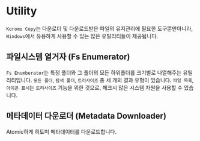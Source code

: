 # Utility

`Koromo Copy`는 다운로더 및 다운로드받은 파일의 유지관리에 필요한 도구뿐만아니라, `Windows`에서 유용하게 사용할 수 있는 많은 유틸리티들이 제공됩니다.

## 파일시스템 열거자 (Fs Enumerator)

`Fs Enumberator`는 특정 폴더와 그 폴더의 모든 하위폴더를 크기별로 나열해주는 유틸리티입니다. `모든 폴더`, `탐색 폴더`, `트리사이즈` 총 세 개의 결과 유형이 있습니다. `파일 목록`, `아이콘 표시`는 `트리사이즈` 기능을 위한 것으로, 체크시 많은 시스템 자원을 사용할 수 있습니다.

## 메타데이터 다운로더 (Metadata Downloader)

Atomic하게 히토미 메타데이터를 다운로드합니다. 